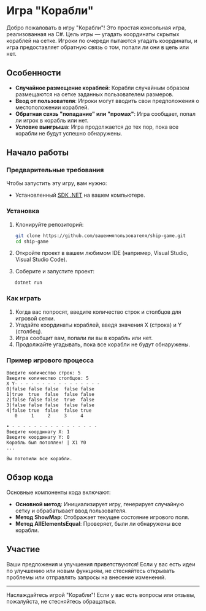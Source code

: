 # Игра "Корабли"

Добро пожаловать в игру "Корабли"! Это простая консольная игра, реализованная на C#. Цель игры — угадать координаты скрытых кораблей на сетке. Игроки по очереди пытаются угадать координаты, и игра предоставляет обратную связь о том, попали ли они в цель или нет.

## Особенности

- **Случайное размещение кораблей**: Корабли случайным образом размещаются на сетке заданных пользователем размеров.
- **Ввод от пользователя**: Игроки могут вводить свои предположения о местоположении кораблей.
- **Обратная связь "попадание" или "промах"**: Игра сообщает, попал ли игрок в корабль или нет.
- **Условие выигрыша**: Игра продолжается до тех пор, пока все корабли не будут успешно обнаружены.

## Начало работы

### Предварительные требования

Чтобы запустить эту игру, вам нужно:

- Установленный [SDK .NET](https://dotnet.microsoft.com/download) на вашем компьютере.

### Установка

1. Клонируйте репозиторий:
   ```bash
   git clone https://github.com/вашеимяпользователя/ship-game.git
   cd ship-game
   ```

2. Откройте проект в вашем любимом IDE (например, Visual Studio, Visual Studio Code).

3. Соберите и запустите проект:
   
```bash
   dotnet run
   ```

### Как играть

1. Когда вас попросят, введите количество строк и столбцов для игровой сетки.
2. Угадайте координаты кораблей, введя значения X (строка) и Y (столбец).
3. Игра сообщит вам, попали ли вы в корабль или нет.
4. Продолжайте угадывать, пока все корабли не будут обнаружены.

### Пример игрового процесса

```
Введите количество строк: 5
Введите количество столбцов: 5
X Y- - - - - - - - - - - - - - - - 
0|false false false  false false 
1|true  true  false  false false 
2|false false false  true  false 
3|false false false  false false 
4|false true  false  false true 
   0     1     2     3     4 

• - - - - - - - - - - - - - - - - 
Введите координату X: 1
Введите координату Y: 0
Корабль был потоплен! | X1 Y0
...

Вы потопили все корабли.
```
## Обзор кода

Основные компоненты кода включают:

- **Основной метод**: Инициализирует игру, генерирует случайную сетку и обрабатывает ввод пользователя.
- **Метод ShowMap**: Отображает текущее состояние игрового поля.
- **Метод AllElementsEqual**: Проверяет, были ли обнаружены все корабли.

## Участие

Ваши предложения и улучшения приветствуются! Если у вас есть идеи по улучшению или новым функциям, не стесняйтесь открывать проблемы или отправлять запросы на внесение изменений.

---

Наслаждайтесь игрой "Корабли"! Если у вас есть вопросы или отзывы, пожалуйста, не стесняйтесь обращаться.
